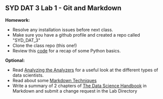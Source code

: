 ## SYD DAT 3 Lab 1 - Git and Markdown

**Homework:**

* Resolve any installation issues before next class.
* Make sure you have a github profile and created a repo called "SYD_DAT_3"
* Clone the class repo (this one!)
* Review this [code](code/00_python_refresher.py) for a recap of some Python basics.

**Optional:**

* Read [Analyzing the Analyzers](http://cdn.oreillystatic.com/oreilly/radarreport/0636920029014/Analyzing_the_Analyzers.pdf) for a useful look at the different types of data scientists.
* Read about some [Markdown Techniques](http://daringfireball.net/projects/markdown/syntax)
* Write a summary of 2 chapters of [The Data Science Handbook](http://www.thedatasciencehandbook.com/) in Markdown and submit a change request in the Lab Directory